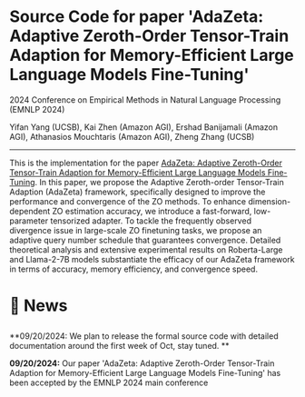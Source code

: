 # Source Code for paper 'AdaZeta: Adaptive Zeroth-Order Tensor-Train Adaption for Memory-Efficient Large Language Models Fine-Tuning'
2024 Conference on Empirical Methods in Natural Language Processing (EMNLP 2024)

Yifan Yang (UCSB), Kai Zhen (Amazon AGI), Ershad Banijamali (Amazon AGI), Athanasios Mouchtaris (Amazon AGI), Zheng Zhang (UCSB)

---

This is the implementation for the paper [AdaZeta: Adaptive Zeroth-Order Tensor-Train Adaption for Memory-Efficient Large Language Models Fine-Tuning](https://arxiv.org/pdf/2406.18060).  In this paper, we propose the Adaptive Zeroth-order Tensor-Train Adaption (AdaZeta) framework, specifically designed to improve the performance and convergence of the ZO methods. To enhance
dimension-dependent ZO estimation accuracy, we introduce a fast-forward, low-parameter tensorized adapter. To tackle the frequently observed divergence issue in large-scale ZO finetuning tasks, we propose an adaptive query number schedule that guarantees convergence. Detailed theoretical analysis and extensive experimental results on Roberta-Large and Llama-2-7B models substantiate the efficacy of our AdaZeta framework in terms of accuracy, memory efficiency, and convergence speed.

<h1> <p>🤗 News</p></h1>


**09/20/2024: We plan to release the formal source code with detailed documentation around the first week of Oct, stay tuned. ** 

**09/20/2024:** Our paper 'AdaZeta: Adaptive Zeroth-Order Tensor-Train Adaption for Memory-Efficient Large Language Models Fine-Tuning'
has been accepted by the EMNLP 2024 main conference
